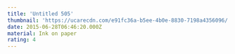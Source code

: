 ```yaml
---
title: 'Untitled 505'
thumbnail: 'https://ucarecdn.com/e91fc36a-b5ee-4b0e-8830-7198a4356096/'
date: 2015-06-28T06:46:20.000Z
material: Ink on paper
rating: 4
---
```

